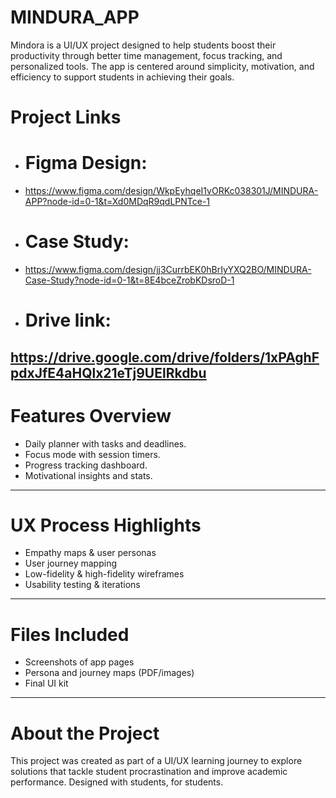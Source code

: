 # MINDURA_APP
Mindora is a UI/UX project designed to help students boost their productivity through better time management, focus tracking, and personalized tools. The app is centered around simplicity, motivation, and efficiency to support students in achieving their goals.

# Project Links
- # Figma Design:
- https://www.figma.com/design/WkpEyhqeI1vORKc038301J/MINDURA-APP?node-id=0-1&t=Xd0MDqR9qdLPNTce-1 
- # Case Study:
-  https://www.figma.com/design/jj3CurrbEK0hBrIyYXQ2BO/MINDURA-Case-Study?node-id=0-1&t=8E4bceZrobKDsroD-1
-  # Drive link:
  https://drive.google.com/drive/folders/1xPAghFpdxJfE4aHQlx21eTj9UElRkdbu
---

#  Features Overview
- Daily planner with tasks and deadlines.
- Focus mode with session timers.
- Progress tracking dashboard.
- Motivational insights and stats.

---

# UX Process Highlights
- Empathy maps & user personas
- User journey mapping
- Low-fidelity & high-fidelity wireframes
- Usability testing & iterations

---

# Files Included
- Screenshots of app pages
- Persona and journey maps (PDF/images)
- Final UI kit 

---

# About the Project 
This project was created as part of a UI/UX learning journey to explore solutions that tackle student procrastination and improve academic performance. Designed with students, for students.

